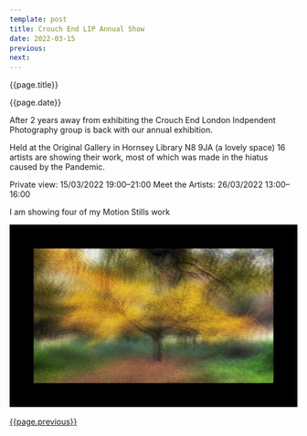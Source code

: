 ```yaml
---
template: post
title: Crouch End LIP Annual Show
date: 2022-03-15
previous:
next:
---
```


{{page.title}}

{{page.date}}

After 2 years away from exhibiting the Crouch End London Indpendent Photography group is back with our annual exhibition.

Held at the Original Gallery in Hornsey Library N8 9JA (a lovely space) 16 artists are showing their work, most of which was made in the hiatus caused by the Pandemic.

Private view: 15/03/2022 19:00–21:00
Meet the Artists: 26/03/2022 13:00–16:00

I am showing four of my Motion Stills work

![Motion Stills](../motion-stills/motion-stills-01.webp "Motion Stills")


[{{page.previous}}](2021-01-13-lip-chronicles-life-in-lockdown)